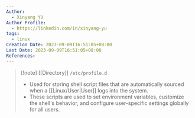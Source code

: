 ```yaml
---
Author:
  - Xinyang YU
Author Profile:
  - https://linkedin.com/in/xinyang-yu
tags:
  - linux
Creation Date: 2023-09-09T16:51:05+08:00
Last Date: 2023-09-09T16:51:05+08:00
References:
---
```

>[!note] [[Directory]] ``/etc/profile.d``
>-  Used for storing shell script files that are automatically sourced when a [[Linux/User|User]] logs into the system. 
>- These scripts are used to set environment variables, customize the shell's behavior, and configure user-specific settings globally for all users.